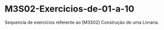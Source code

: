 # M3S02-Exercicios-de-01-a-10
Sequencia de exercícios referente ao [M3S02] 
Construção de uma Livraria.
